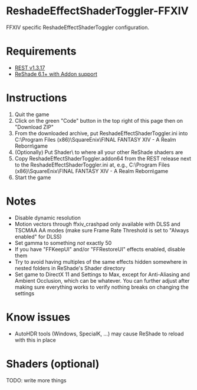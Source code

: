 # ReshadeEffectShaderToggler-FFXIV
FFXIV specific ReshadeEffectShaderToggler configuration. 

# Requirements
* [REST v1.3.17](https://github.com/4lex4nder/ReshadeEffectShaderToggler/releases/tag/v.1.3.17)
* [ReShade 6.1+ with Addon support](https://reshade.me/)

# Instructions
1. Quit the game
2. Click on the green "Code" button in the top right of this page then on "Download ZIP"
3. From the downloaded archive, put ReshadeEffectShaderToggler.ini into C:\Program Files (x86)\SquareEnix\FINAL FANTASY XIV - A Realm Reborn\game
4. (Optionally) Put Shader\ to where all your other ReShade shaders are
5. Copy ReshadeEffectShaderToggler.addon64 from the REST release next to the ReshadeEffectShaderToggler.ini at, e.g., C:\Program Files (x86)\SquareEnix\FINAL FANTASY XIV - A Realm Reborn\game
4. Start the game

# Notes
* Disable dynamic resolution
* Motion vectors through ffxiv_crashpad only available with DLSS and TSCMAA AA modes (make sure Frame Rate Threshold is set to "Always enabled" for DLSS)
* Set gamma to something *not* exactly 50
* If you have "FFKeepUI" and/or "FFRestoreUI" effects enabled, disable them
* Try to avoid having multiples of the same effects hidden somewhere in nested folders in ReShade's Shader directory
* Set game to DirectX 11 and Settings to Max, except for Anti-Aliasing and Ambient Occlusion, which can be whatever. You can further adjust after making sure everything works to verify nothing breaks on changing the settings

# Know issues
* AutoHDR tools (Windows, SpecialK, ...) may cause ReShade to reload with this in place

# Shaders (optional)
TODO: write more things